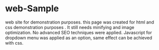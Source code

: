# web-Sample
web site for demonstration purposes.
this page was created for html and css demonstration purposes .
It still needs minifying and image optimization. 
No advanced SEO techniques were applied.
Javascript for dropdown menu was applied as an option, same effect can be achieved with css.


